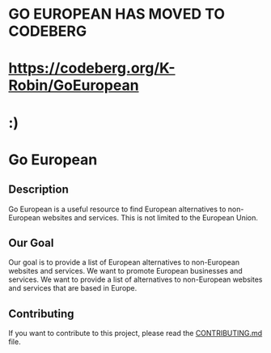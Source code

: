 # GO EUROPEAN HAS MOVED TO CODEBERG
# https://codeberg.org/K-Robin/GoEuropean
# :)

# Go European

## Description
Go European is a useful resource to find European alternatives to non-European websites and services. This
is not limited to the European Union.

## Our Goal
Our goal is to provide a list of European alternatives to non-European websites and services. We want to
promote European businesses and services. We want to provide a list of alternatives to non-European
websites and services that are based in Europe.

## Contributing
If you want to contribute to this project, please read the [CONTRIBUTING.md](CONTRIBUTING.md) file.

